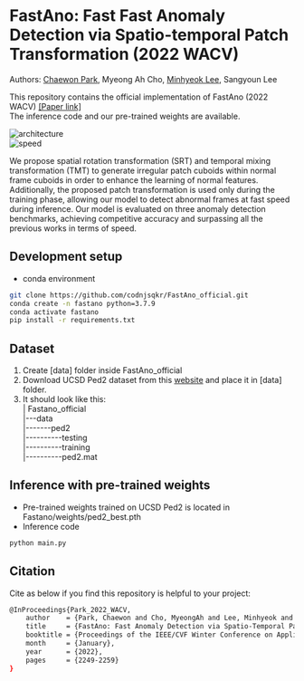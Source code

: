 # FastAno: Fast Fast Anomaly Detection via Spatio-temporal Patch Transformation (2022 WACV)

Authors: [Chaewon Park](https://github.com/codnjsqkr), Myeong Ah Cho, [Minhyeok Lee](https://github.com/Hydragon516), Sangyoun Lee

This repository contains the official implementation of FastAno (2022 WACV) [[Paper link]](https://openaccess.thecvf.com/content/WACV2022/html/Park_FastAno_Fast_Anomaly_Detection_via_Spatio-Temporal_Patch_Transformation_WACV_2022_paper.html)  
The inference code and our pre-trained weights are available. 

![architecture](https://github.com/codnjsqkr/FastAno_official/assets/60251992/6a2e5570-2a3b-4c6c-8777-5d0113f4c8ba)  
![speed](https://github.com/codnjsqkr/FastAno_official/assets/60251992/9a798b61-15d5-42e6-bcb8-81efab9f97b6)

We propose spatial rotation transformation (SRT) and temporal mixing transformation (TMT) to generate irregular patch cuboids within normal frame cuboids in order to enhance the learning of normal features. Additionally, the proposed patch transformation is used only during the training phase, allowing our model to detect abnormal frames at fast speed during inference. Our model is evaluated on three anomaly detection benchmarks, achieving competitive accuracy and surpassing all the previous works in terms of speed.

## Development setup

- conda environment
```sh
git clone https://github.com/codnjsqkr/FastAno_official.git
conda create -n fastano python=3.7.9
conda activate fastano
pip install -r requirements.txt

```
## Dataset
1. Create [data] folder inside FastAno_official
2. Download UCSD Ped2 dataset from this [website](http://www.svcl.ucsd.edu/projects/anomaly/dataset.htm) and place it in [data] folder.
3. It should look like this:  
   | Fastano_official  
   |---data  
   |-------ped2  
   |----------testing  
   |----------training  
   |----------ped2.mat

## Inference with pre-trained weights

- Pre-trained weights trained on UCSD Ped2 is located in Fastano/weights/ped2_best.pth  
- Inference code
```sh
python main.py
```

## Citation
Cite as below if you find this repository is helpful to your project:
```sh
@InProceedings{Park_2022_WACV,
    author    = {Park, Chaewon and Cho, MyeongAh and Lee, Minhyeok and Lee, Sangyoun},
    title     = {FastAno: Fast Anomaly Detection via Spatio-Temporal Patch Transformation},
    booktitle = {Proceedings of the IEEE/CVF Winter Conference on Applications of Computer Vision (WACV)},
    month     = {January},
    year      = {2022},
    pages     = {2249-2259}
}
```
